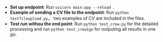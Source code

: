 - **Set up endpoint**: Run `uvicorn main:app --reload `.
- **Example of sending a CV file to the endpoint**: Run `python testfileupload.py`， two examples of CV are included in the files.
- **Test run withou the end point**: Run `python test_crew.py` for the detailed processing and run `python test_crew1go` for outputing all results in one go.
